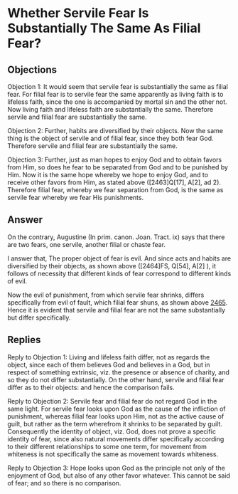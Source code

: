 # Whether Servile Fear Is Substantially The Same As Filial Fear?

## Objections

Objection 1: It would seem that servile fear is substantially the same as filial fear. For filial fear is to servile fear the same apparently as living faith is to lifeless faith, since the one is accompanied by mortal sin and the other not. Now living faith and lifeless faith are substantially the same. Therefore servile and filial fear are substantially the same.

Objection 2: Further, habits are diversified by their objects. Now the same thing is the object of servile and of filial fear, since they both fear God. Therefore servile and filial fear are substantially the same.

Objection 3: Further, just as man hopes to enjoy God and to obtain favors from Him, so does he fear to be separated from God and to be punished by Him. Now it is the same hope whereby we hope to enjoy God, and to receive other favors from Him, as stated above ([2463]Q[17], A[2], ad 2). Therefore filial fear, whereby we fear separation from God, is the same as servile fear whereby we fear His punishments.

## Answer

On the contrary, Augustine (In prim. canon. Joan. Tract. ix) says that there are two fears, one servile, another filial or chaste fear.

I answer that, The proper object of fear is evil. And since acts and habits are diversified by their objects, as shown above ([2464]FS, Q[54], A[2] ), it follows of necessity that different kinds of fear correspond to different kinds of evil.

Now the evil of punishment, from which servile fear shrinks, differs specifically from evil of fault, which filial fear shuns, as shown above [2465](A[2]). Hence it is evident that servile and filial fear are not the same substantially but differ specifically.

## Replies

Reply to Objection 1: Living and lifeless faith differ, not as regards the object, since each of them believes God and believes in a God, but in respect of something extrinsic, viz. the presence or absence of charity, and so they do not differ substantially. On the other hand, servile and filial fear differ as to their objects: and hence the comparison fails.

Reply to Objection 2: Servile fear and filial fear do not regard God in the same light. For servile fear looks upon God as the cause of the infliction of punishment, whereas filial fear looks upon Him, not as the active cause of guilt, but rather as the term wherefrom it shrinks to be separated by guilt. Consequently the identity of object, viz. God, does not prove a specific identity of fear, since also natural movements differ specifically according to their different relationships to some one term, for movement from whiteness is not specifically the same as movement towards whiteness.

Reply to Objection 3: Hope looks upon God as the principle not only of the enjoyment of God, but also of any other favor whatever. This cannot be said of fear; and so there is no comparison.